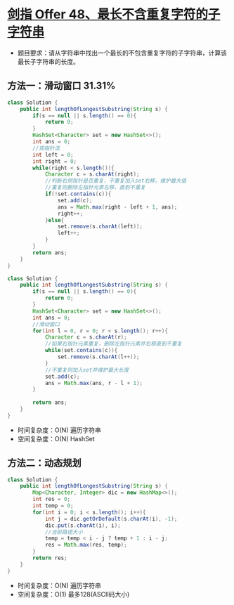 # [剑指 Offer 48、最长不含重复字符的子字符串](https://leetcode-cn.com/problems/zui-chang-bu-han-zhong-fu-zi-fu-de-zi-zi-fu-chuan-lcof/submissions/)

- 题目要求：请从字符串中找出一个最长的不包含重复字符的子字符串，计算该最长子字符串的长度。



## 方法一：滑动窗口 31.31%

```java
class Solution {
    public int lengthOfLongestSubstring(String s) {
        if(s == null || s.length() == 0){
            return 0;
        }
        HashSet<Character> set = new HashSet<>();
        int ans = 0;
        //双指针法
        int left = 0;
        int right = 0;
        while(right < s.length()){
            Character c = s.charAt(right);
            //判断右侧指针是否重复，不重复加入set右移，维护最大值
            //重复则删除左指针元素左移，直到不重复
            if(!set.contains(c)){
                set.add(c);
                ans = Math.max(right - left + 1, ans);
                right++;
            }else{
                set.remove(s.charAt(left));
                left++;
            }
        }
        return ans;
    }
}
```

```java
class Solution {
    public int lengthOfLongestSubstring(String s) {
        if(s == null || s.length() == 0){
            return 0;
        }
        HashSet<Character> set = new HashSet<>();
        int ans = 0;
        //滑动窗口
        for(int l = 0, r = 0; r < s.length(); r++){
            Character c = s.charAt(r);
            //如果右指针元素重复，删除左指针元素并右移直到不重复
            while(set.contains(c)){
                set.remove(s.charAt(l++));
            }
            //不重复则加入set并维护最大长度
            set.add(c);
            ans = Math.max(ans, r - l + 1);
        }
        
        return ans;
    }
}
```



- 时间复杂度：O(N) 遍历字符串
- 空间复杂度：O(N) HashSet

## 方法二：动态规划

```java
class Solution {
    public int lengthOfLongestSubstring(String s) {
        Map<Character, Integer> dic = new HashMap<>();
        int res = 0;
        int temp = 0;
        for(int i = 0; i < s.length(); i++){
            int j = dic.getOrDefault(s.charAt(i), -1);
            dic.put(s.charAt(i), i);
            //当前路径大小
            temp = temp < i - j ? temp + 1 : i - j;
            res = Math.max(res, temp);
        }
        return res;
    }
}
```

- 时间复杂度：O(N) 遍历字符串
- 空间复杂度：O(1) 最多128(ASCII码大小)